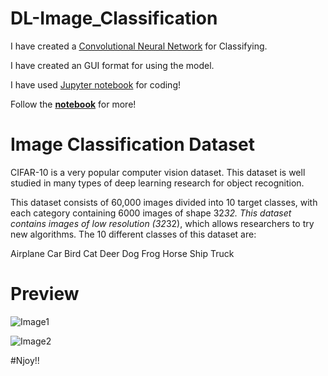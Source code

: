 # DL-Image_Classification

I have created a [Convolutional Neural Network]() for Classifying.

I have created an GUI format for using the model.

I have used [Jupyter notebook]() for coding!

Follow the **[notebook]()** for more!

# Image Classification Dataset

CIFAR-10 is a very popular computer vision dataset. This dataset is well studied in many types of deep learning research for object recognition.

This dataset consists of 60,000 images divided into 10 target classes, with each category containing 6000 images of shape 32*32. This dataset contains images of low resolution (32*32), which allows researchers to try new algorithms. The 10 different classes of this dataset are:

Airplane
Car
Bird
Cat
Deer
Dog
Frog
Horse
Ship
Truck

# Preview

![Image1]()

![Image2]()


#Njoy!!
